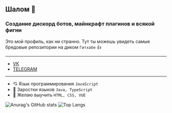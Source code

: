 ## Шалом 👋
### Создание дискорд ботов, майнкрафт плагинов и всякой фигни

Это мой профиль, как ни странно. Тут ты можешь увидеть самые бредовые репозитории на диком `Гитхабе` 👍

---
- [VK](https://vk.com/krewy4)
- [TELEGRAM](https://t.me/se1racod3)
---

- 💘 Язык программирования `JavaScript`
- 🌱 Заростки языков `Java, TypeScript`
- 🤔 Желаю выучить `HTML, CSS, VUE`

![Anurag's GitHub stats](https://github-readme-stats.vercel.app/api?username=seira-code&count_private=true&theme=tokyonight)
![Top Langs](https://github-readme-stats.vercel.app/api/top-langs/?username=seira-code&layout=compact&theme=tokyonight)
